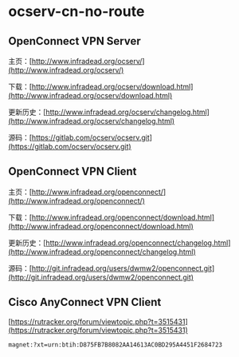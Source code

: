 # ocserv-cn-no-route

## OpenConnect VPN Server

主页：[http://www.infradead.org/ocserv/](http://www.infradead.org/ocserv/)

下载：[http://www.infradead.org/ocserv/download.html](http://www.infradead.org/ocserv/download.html)

更新历史：[http://www.infradead.org/ocserv/changelog.html](http://www.infradead.org/ocserv/changelog.html)

源码：[https://gitlab.com/ocserv/ocserv.git](https://gitlab.com/ocserv/ocserv.git)

## OpenConnect VPN Client

主页：[http://www.infradead.org/openconnect/](http://www.infradead.org/openconnect/)

下载：[http://www.infradead.org/openconnect/download.html](http://www.infradead.org/openconnect/download.html)

更新历史：[http://www.infradead.org/openconnect/changelog.html](http://www.infradead.org/openconnect/changelog.html)

源码：[http://git.infradead.org/users/dwmw2/openconnect.git](http://git.infradead.org/users/dwmw2/openconnect.git)

## Cisco AnyConnect VPN Client

[https://rutracker.org/forum/viewtopic.php?t=3515431](https://rutracker.org/forum/viewtopic.php?t=3515431)

```
magnet:?xt=urn:btih:D875FB7B8082AA14613AC0BD295A4451F2684723
```
